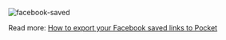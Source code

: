 ![facebook-saved](https://socialify.git.ci/bouiboui/facebook-saved/image?description=1&language=1&theme=Light)

Read more: [How to export your Facebook saved links to Pocket](https://medium.com/cod3/how-to-export-your-facebook-saved-links-to-pocket-c34828dd5f8e)
